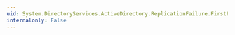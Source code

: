 ```yaml
---
uid: System.DirectoryServices.ActiveDirectory.ReplicationFailure.FirstFailureTime
internalonly: False
---
```

